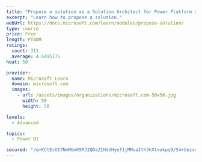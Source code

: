 ```yaml
---
title: "Propose a solution as a Solution Architect for Power Platform and Dynamics 365"
excerpt: "Learn how to propose a solution."
webUrl: https://docs.microsoft.com/learn/modules/propose-solution/
type: course
price: Free
length: PT40M
ratings:
  count: 311
  average: 4.6495175
heat: 50

provider:
  name: Microsoft Learn
  domain: microsoft.com
  images:
    - url: /assets/images/organizations/microsoft.com-50x50.jpg
      width: 50
      height: 50

levels:
  - Advanced

topics:
  - Power BI

secured: "/q+KCtEcU17NmMGmK9RJIQ8aZIHdUHyef1jMMvaIth3kXtxakpq9/S4+UezvdVCbcrz0jYXl+WsDeE0PjOjZb9ZxBUehRpBswbrDTM3vY2SM2GC/juP2zZs2pF9rdl3ZAiKn15L7uaZRQj183SGOMqx+mLGV5cXIpoVY9YPoVSHFbmJ8dacvyB7mW04TG2JDREeMbPjWXzHgsNIoBdNG+sAZufBnH446BYK0CmrN3WsLfC4ah9+5KhvWY2qQS1e0Exjs1FW6xmTjEbV+Yfp82Yjmncxv/0j8ZuycjiCeOWQrOXBKMPTf7W++sQhEJY2nms4l5S5LFLqz41MeEzRDgJ6Sfv4OM8yw9Xyn2YRanPVcnlsTvpBtz2MbHlzMSCVWFZTeLbIMGwzbW6KGAqDKgnhjSRZsiquRmrYPACNOaUg=;B9dqeEXMb1FCubI9kfRfYg=="
---
```


